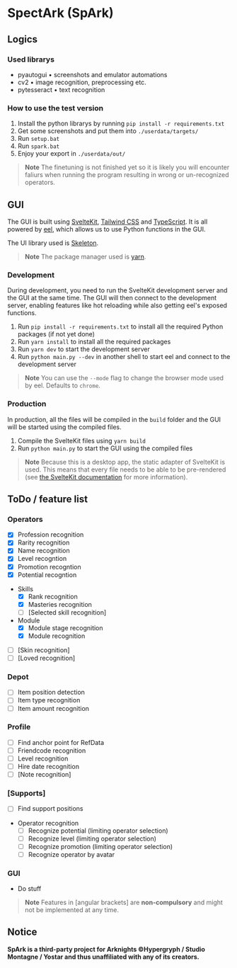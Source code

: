 # SpectArk (SpArk)

## Logics

### Used librarys

- pyautogui &#x2022; screenshots and emulator automations
- cv2 &#x2022; image recognition, preprocessing etc.
- pytesseract &#x2022; text recognition

### How to use the test version

1. Install the python librarys by running `pip install -r requirements.txt`
2. Get some screenshots and put them into `./userdata/targets/`
3. Run `setup.bat`
4. Run `spark.bat`
5. Enjoy your export in `./userdata/out/`

> **Note**
> The finetuning is not finished yet so it is likely you will encounter faliurs when running the program resulting in wrong or un-recognized operators.  

## GUI

The GUI is built using [SvelteKit](https://kit.svelte.dev/), [Tailwind CSS](https://tailwindcss.com/) and [TypeScript](https://www.typescriptlang.org/).
It is all powered by [eel](https://github.com/python-eel/Eel), which allows us to use Python functions in the GUI.

The UI library used is [Skeleton](https://www.skeleton.dev/).

> **Note**
> The package manager used is [yarn](https://yarnpkg.com/).

### Development

During development, you need to run the SvelteKit development server and the GUI at the same time.
The GUI will then connect to the development server, enabling features like hot reloading while also getting eel's exposed functions.

1. Run `pip install -r requirements.txt` to install all the required Python packages (if not yet done)
2. Run `yarn install` to install all the required packages
3. Run `yarn dev` to start the development server
4. Run `python main.py --dev` in another shell to start eel and connect to the development server

> **Note**
> You can use the `--mode` flag to change the browser mode used by eel. Defaults to `chrome`.

### Production

In production, all the files will be compiled in the `build` folder and the GUI will be started using the compiled files.

1. Compile the SvelteKit files using `yarn build`
2. Run `python main.py` to start the GUI using the compiled files

> **Note**
> Because this is a desktop app, the static adapter of SvelteKit is used. This means that every file needs to be able to be pre-rendered (see [the SvelteKit documentation](https://kit.svelte.dev/docs/page-options#prerender) for more information).

## ToDo / feature list

### Operators

- [x] Profession recognition
- [x] Rarity recognition
- [x] Name recognition
- [x] Level recogntion
- [x] Promotion recogntion
- [x] Potential recogntion
- Skills
  - [x] Rank recognition
  - [x] Masteries recognition
  - [ ] [Selected skill recognition]
- Module
  - [x] Module stage recognition
  - [x] Module recognition
- [ ] [Skin recognition]
- [ ] [Loved recognition]

### Depot

- [ ] Item position detection
- [ ] Item type recognition
- [ ] Item amount recognition

### Profile

- [ ] Find anchor point for RefData
- [ ] Friendcode recognition
- [ ] Level recognition
- [ ] Hire date recognition
- [ ] [Note recognition]

### \[Supports\]

- [ ] Find support positions
- Operator recognition
  - [ ] Recognize potential (limiting operator selection)
  - [ ] Recognize level (limiting operator selection)
  - [ ] Recognize promotion (limiting operator selection)
  - [ ] Recognize operator by avatar

### GUI

- Do stuff

> **Note**
> Features in \[angular brackets\] are **non-compulsory** and might not be implemented at any time.

## Notice

**SpArk is a third-party project for Arknights &copy;Hypergryph / Studio Montagne / Yostar and thus unaffiliated with any of its creators.**
